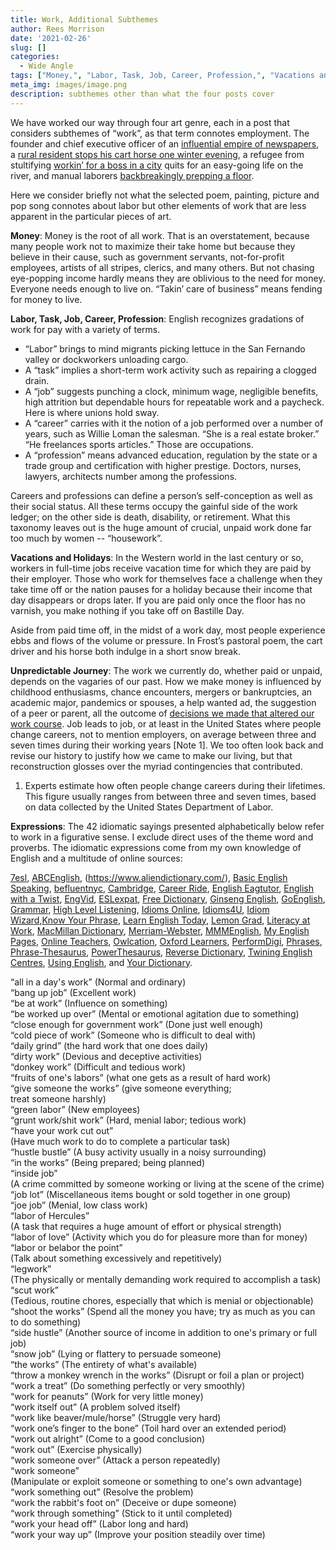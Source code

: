 ```yaml
---
title: Work, Additional Subthemes
author: Rees Morrison
date: '2021-02-26'
slug: []
categories:
  - Wide Angle
tags: ["Money,", "Labor, Task, Job, Career, Profession,", "Vacations and Holidays,", "Unpredictable Journey,", "Expressions",]
meta_img: images/image.png
description: subthemes other than what the four posts cover
---
```


We have worked our way through four art genre, each in a post that considers subthemes of “work”, as that term connotes employment.  The founder and chief executive officer of an [influential empire of newspapers](https://themesfromart.com/blog/2021-02-26-workkane/workkane/), a [rural resident stops his cart horse one winter evening](https://themesfromart.com/blog/2021-02-26-worksnowy/worksnowy/), a refugee from stultifying [workin’ for a boss in a city](https://themesfromart.com/blog/2021-02-26-workproud/workproud/) quits for an easy-going life on the river, and manual laborers [backbreakingly prepping a floor](https://themesfromart.com/blog/2021-02-26-workscrapers/workscrapers/).  

Here we consider briefly not what the selected poem, painting, picture and pop song connotes about labor but other elements of work that are less apparent in the particular pieces of art.

**Money**:  Money is the root of all work.  That is an overstatement, because many people work not to maximize their take home but because they believe in their cause, such as government servants, not-for-profit employees, artists of all stripes, clerics, and many others. But not chasing eye-popping income hardly means they are oblivious to the need for money.  Everyone needs enough to live on.  “Takin’ care of business” means fending for money to live.

**Labor, Task, Job, Career, Profession**: English recognizes gradations of work for pay with a variety of terms.  

* “Labor” brings to mind migrants picking lettuce in the San Fernando valley or dockworkers unloading cargo.  
*  A “task” implies a short-term work activity such as repairing a clogged drain.  
*  A “job” suggests punching a clock, minimum wage, negligible benefits, high attrition but dependable hours for repeatable work and a paycheck.   Here is where unions hold sway.  
*  A “career” carries with it the notion of a job performed over a number of years, such as Willie Loman the salesman.  “She is a real estate broker.”  “He freelances sports articles.”  Those are occupations.
*  A “profession” means advanced education, regulation by the state or a trade group and certification with higher prestige.  Doctors, nurses, lawyers, architects number among the professions.   

Careers and professions can define a person’s self-conception as well as their social status.  All these terms occupy the gainful side of the work ledger; on the other side is death, disability, or retirement.  What this taxonomy leaves out is the huge amount of crucial, unpaid work done far too much by women -- “housework”.

**Vacations and Holidays**: In the Western world in the last century or so, workers in full-time jobs receive vacation time for which they are paid by their employer. Those who work for themselves face a challenge when they take time off or the nation pauses for a holiday because their income that day disappears or drops later.  If you are paid only once the floor has no varnish, you make nothing if you take off on Bastille Day. 

Aside from paid time off, in the midst of a work day, most people experience ebbs and flows of the volume or pressure. In Frost’s pastoral poem, the cart driver and his horse both indulge in a short snow break.

**Unpredictable Journey**:   The work we currently do, whether paid or unpaid, depends on the vagaries of our past.  How we make money is influenced by childhood enthusiasms, chance encounters, mergers or bankruptcies, an academic major, pandemics or spouses, a help wanted ad, the suggestion of a peer or parent, all the outcome of [decisions we made that altered our work course](https://themesfromart.com/blog/2021-02-10-decisions-a-wider-angle-view/decisionswiderangle/).  Job leads to job, or at least in the United States where people change careers, not to mention employers, on average between three and seven times during their working years [Note 1].  We too often look back and revise our history to justify how we came to make our living, but that reconstruction glosses over the myriad contingencies that contributed. 

1.	Experts estimate how often people change careers during their lifetimes. This figure usually ranges from between three and seven times, based on data collected by the United States Department of Labor.

**Expressions**: The 42 idiomatic sayings presented alphabetically below refer to work in a
figurative sense. I exclude direct uses of the theme word and proverbs. The idiomatic expressions come from my own knowledge of English and a multitude of online sources:  

[7esl](https://7esl.com/), [ABCEnglish](https://www.abcenglish.nl/),  (https://www.aliendictionary.com/), [Basic English Speaking](https://basicenglishspeaking.com/), [befluentnyc](https://befluentnyc.tumblr.com/post/), [Cambridge](Https://dictionary.cambridge.org/topics/), [Career Ride](https://www.careerride.com/idioms-meaning-and-examples-part-1.aspx), [English Eagtutor](https://english.eagetutor.com/beginner-s-english/), [English with a Twist](https://englishwithatwist.com/), [EngVid](https://www.engvid.com/),  [ESLexpat](https://eslexpat.com/english-idioms-and-phrases/), [Free Dictionary](https://idioms.thefreedictionary.com/), [Ginseng English](https://ginsengenglish.com/blog/), [GoEnglish](http://www.goenglish.com/Idioms/), [Grammar](https://grammar.yourdictionary.com/), [High Level Listening](https://www.highlevellistening.com/), [Idioms Online](https://www.idioms.online/), [Idioms4U](http://www.idioms4you.com/list), [Idiom Wizard](https://idiomwizard.com/),[Know Your Phrase](https://knowyourphrase.com/an), 
[Learn English Today](https://www.learn-english-today.com/vocabulary/), [Lemon Grad](https://lemongrad.com/idioms-with-meanings-and-examples/), [Literacy at Work](https://www.literacyatwork.net/), [MacMillan Dictionary](https://www.macmillandictionary.com/dictionary/british/),  [Merriam-Webster](https://www.merriam-webster.com/), [MMMEnglish](https://www.mmmenglish.com/),  [My English Pages](https://www.myenglishpages.com/), [Online Teachers](https://onlineteachersuk.com/english-idioms/), [Owlcation]( https://owlcation.com/), [Oxford Learners](https://www.oxfordlearnersdictionaries.com/),  [PerformDigi](https://performdigi.com/idioms-and-phrases/),
[Phrases](https://www.phrases.com/psearch/), [Phrase-Thesaurus](https://www.phrases.org.uk/phrase-thesaurus/related/), [PowerThesaurus](https://www.powerthesaurus.org/), [Reverse Dictionary](https://reversedictionary.org/wordsfor/), [Twining English Centres](https://www.twinenglishcentres.com/blog/), [Using English](https://www.usingenglish.com/reference/idioms/cat/), and [Your Dictionary](https://www.yourdictionary.com/).
 
“all in a day's work” (Normal and ordinary)   
“bang up job” (Excellent work)   
“be at work” (Influence on something)   
“be worked up over” (Mental or emotional agitation due to something)   
“close enough for government work” (Done just well enough)   
“cold piece of work” (Someone who is difficult to deal with)   
“daily grind” (the hard work that one does daily)   
“dirty work” (Devious and deceptive activities)   
“donkey work” (Difficult and tedious work)   
“fruits of one's labors” (what one gets as a result of hard work)   
“give someone the works” (give someone everything; treat someone harshly)   
“green labor” (New employees)   
“grunt work/shit work” (Hard, menial labor; tedious work)   
“have your work cut out” (Have much work to do to complete a particular task)   
“hustle bustle” (A busy activity usually in a noisy surrounding)   
“in the works” (Being prepared; being planned)   
“inside job” (A crime committed by someone working or living at the scene of the crime)   
“job lot” (Miscellaneous items bought or sold together in one group)   
“joe job” (Menial, low class work)   
“labor of Hercules” (A task that requires a huge amount of effort or physical strength)   
“labor of love” (Activity which you do for pleasure more than for money)   
“labor or belabor the point” (Talk about something excessively and repetitively)   
“legwork” (The physically or mentally demanding work required to accomplish a task)   
“scut work” (Tedious, routine chores, especially that which is menial or objectionable)   
“shoot the works” (Spend all the money you have; try as much as you can to do something)   
“side hustle” (Another source of income in addition to one's primary or full job)  
“snow job” (Lying or flattery to persuade someone)   
“the works” (The entirety of what's available)   
“throw a monkey wrench in the works” (Disrupt or foil a plan or project)   
“work a treat” (Do something perfectly or very smoothly)   
“work for peanuts” (Work for very little money)   
“work itself out” (A problem solved itself)   
“work like beaver/mule/horse” (Struggle very hard)   
“work one’s finger to the bone” (Toil hard over an extended period)   
“work out alright” (Come to a good conclusion)   
“work out” (Exercise physically)   
“work someone over” (Attack a person repeatedly)   
“work someone” (Manipulate or exploit someone or something to one's own advantage)   
“work something out” (Resolve the problem)   
“work the rabbit's foot on” (Deceive or dupe someone)   
“work through something” (Stick to it until completed)   
“work your head off” (Labor long and hard)  
“work your way up” (Improve your position steadily over time)   




